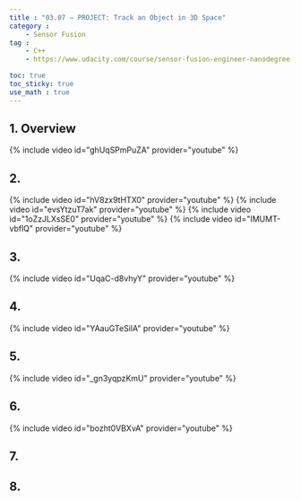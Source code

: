 ```yaml
---
title : "03.07 — PROJECT: Track an Object in 3D Space"
category :
    - Sensor Fusion
tag : 
    - C++
    - https://www.udacity.com/course/sensor-fusion-engineer-nanodegree--nd313

toc: true  
toc_sticky: true 
use_math : true
---
```





## 1. Overview

{% include video id="ghUqSPmPuZA" provider="youtube" %}



## 2. 

{% include video id="hV8zx9tHTX0" provider="youtube" %}
{% include video id="evsYtzuT7ak" provider="youtube" %}
{% include video id="1oZzJLXsSE0" provider="youtube" %}
{% include video id="IMUMT-vbflQ" provider="youtube" %}


## 3. 

{% include video id="UqaC-d8vhyY" provider="youtube" %}



## 4. 

{% include video id="YAauGTeSilA" provider="youtube" %}



## 5. 

{% include video id="_gn3yqpzKmU" provider="youtube" %}



## 6. 

{% include video id="bozht0VBXvA" provider="youtube" %}



## 7. 




## 8. 



